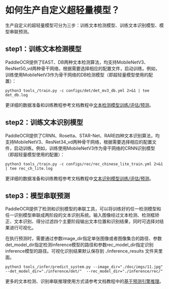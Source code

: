 # 如何生产自定义超轻量模型？

生产自定义的超轻量模型可分为三步：训练文本检测模型、训练文本识别模型、模型串联预测。

## step1：训练文本检测模型

PaddleOCR提供了EAST、DB两种文本检测算法，均支持MobileNetV3、ResNet50_vd两种骨干网络，根据需要选择相应的配置文件，启动训练。例如，训练使用MobileNetV3作为骨干网络的DB检测模型（即超轻量模型使用的配置）：
```
python3 tools_/train.py -c configs/det/det_mv3_db.yml 2>&1 | tee det_db.log
```
更详细的数据准备和训练教程参考文档教程中[文本检测模型训练/评估/预测](./detection.md)。

## step2：训练文本识别模型

PaddleOCR提供了CRNN、Rosetta、STAR-Net、RARE四种文本识别算法，均支持MobileNetV3、ResNet34_vd两种骨干网络，根据需要选择相应的配置文件，启动训练。例如，训练使用MobileNetV3作为骨干网络的CRNN识别模型（即超轻量模型使用的配置）：
```
python3 tools_/train.py -c configs/rec/rec_chinese_lite_train.yml 2>&1 | tee rec_ch_lite.log
```
更详细的数据准备和训练教程参考文档教程中[文本识别模型训练/评估/预测](./recognition.md)。

## step3：模型串联预测

PaddleOCR提供了检测和识别模型的串联工具，可以将训练好的任一检测模型和任一识别模型串联成两阶段的文本识别系统。输入图像经过文本检测、检测框矫正、文本识别、得分过滤四个主要阶段输出文本位置和识别结果，同时可选择对结果进行可视化。

在执行预测时，需要通过参数image_dir指定单张图像或者图像集合的路径、参数det_model_dir指定检测inference模型的路径和参数rec_model_dir指定识别inference模型的路径。可视化识别结果默认保存到 ./inference_results 文件夹里面。

```
python3 tools_/infer/predict_system.py --image_dir="./doc/imgs/11.jpg" --det_model_dir="./inference/det/"  --rec_model_dir="./inference/rec/"
```
更多的文本检测、识别串联推理使用方式请参考文档教程中的[基于预测引擎推理](./inference.md)。

